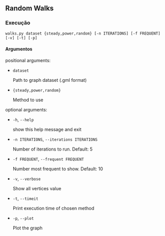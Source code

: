 ## Random Walks

### Execução
```
walks.py dataset {steady,power,random} [-n ITERATIONS] [-f FREQUENT] [-v] [-t] [-p]
```
#### Argumentos

positional arguments:
  - `dataset`

    Path to graph dataset (.gml format)
  - `{steady,power,random}`

    Method to use

optional arguments:
  - `-h`, `--help`

    show this help message and exit

  - `-n ITERATIONS`, `--iterations ITERATIONS`

    Number of iterations to run. Default: 5

  - `-f FREQUENT`, `--frequent FREQUENT`

    Number most frequent to show. Default: 10
  - `-v`, `--verbose`

    Show all vertices value
  - `-t`, `--timeit`

    Print execution time of chosen method
  - `-p`, `--plot`

    Plot the graph
